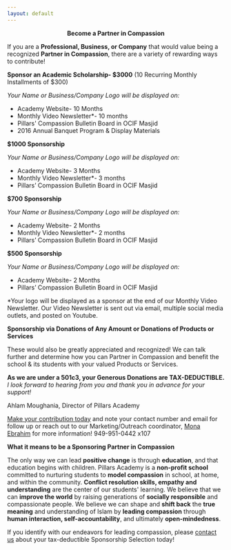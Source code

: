 ```yaml
---
layout: default
---
```


<b><center>Become a Partner in Compassion</center></b>

If you are a **Professional, Business, or Company** that would value being a recognized **Partner in Compassion**, there are a variety of rewarding ways to contribute!

<b>Sponsor an Academic Scholarship- $3000</b>
(10 Recurring Monthly Installments of $300)  

*Your Name or Business/Company Logo will be displayed on:*

* Academy Website- 10 Months
* Monthly Video Newsletter*- 10 months  
* Pillars' Compassion Bulletin Board in OCIF Masjid  
* 2016 Annual Banquet Program & Display Materials

<b>$1000 Sponsorship</b>

*Your Name or Business/Company Logo will be displayed on:*

* Academy Website- 3 Months  
* Monthly Video Newsletter*- 3 months  
* Pillars’ Compassion Bulletin Board in OCIF Masjid</center>

<b>$700 Sponsorship</b>  

*Your Name or Business/Company Logo will be displayed on:*  

* Academy Website- 2 Months  
* Monthly Video Newsletter*- 2 months  
* Pillars’ Compassion Bulletin Board in OCIF Masjid


<b>$500 Sponsorship</b>  

*Your Name or Business/Company Logo will be displayed on:*  

* Academy Website- 2 Months  
* Pillars’ Compassion Bulletin Board in OCIF Masjid

*Your logo will be displayed as a sponsor at the end of our Monthly Video Newsletter. Our Video Newsletter is sent out via email, multiple social media outlets, and posted on Youtube.

<b>Sponsorship via Donations of Any Amount or Donations of Products or Services</b>

These would also be greatly appreciated and recognized! We can talk further and determine how you can Partner in Compassion and benefit the school & its students with your valued Products or Services.  


**As we are under a 501c3, your Generous Donations are TAX-DEDUCTIBLE.**  
*I look forward to hearing from you and thank you in advance for your support!*

Ahlam Moughania, Director of Pillars Academy


[Make your contribution today](http://www.pillarsacademy.org/give/donate/) and note your contact number and email for follow up 
or reach out to our Marketing/Outreach coordinator, [Mona Ebrahim](mona.ebrahim@pillarsacademy.org) for more information!  949-951-0442 x107 

<b>What it means to be a Sponsoring Partner in Compassion</b>

The only way we can lead **positive change** is through **education**, and that education begins with children. Pillars Academy is a **non-profit school** committed to nurturing students to **model compassion** in school, at home, and within the community. **Conflict resolution skills, empathy and understanding** are the center of our students' learning. We believe that we can **improve the world** by raising generations of **socially responsible** and compassionate people. We believe we can shape and **shift back** the **true meaning** and understanding of Islam by **leading compassion** through **human interaction, self-accountability**, and ultimately **open-mindedness**.

If you identify with our endeavors for leading compassion, please [contact us](mona.ebrahim@pillarsacademy.org) about your tax-deductible Sponsorship Selection today!
